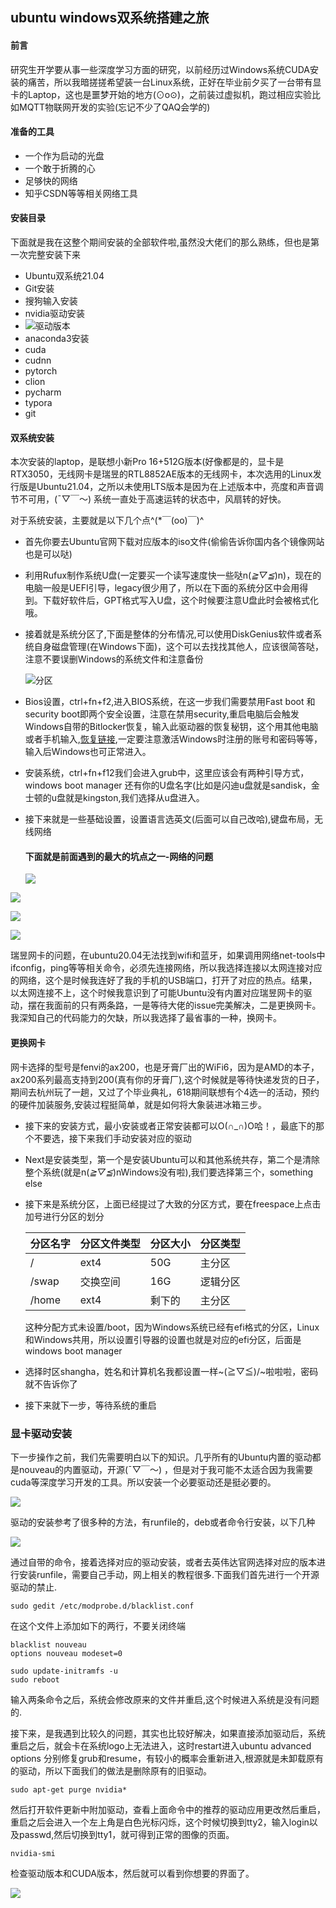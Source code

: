 ## ubuntu windows双系统搭建之旅

#### 前言

研究生开学要从事一些深度学习方面的研究，以前经历过Windows系统CUDA安装的痛苦，所以我暗搓搓希望装一台Linux系统，正好在毕业前夕买了一台带有显卡的Laptop，这也是噩梦开始的地方(⊙o⊙)，之前装过虚拟机，跑过相应实验比如MQTT物联网开发的实验(忘记不少了QAQ会学的)

#### 准备的工具

- 一个作为启动的光盘
- 一个敢于折腾的心
- 足够快的网络
- 知乎CSDN等等相关网络工具

#### 安装目录

下面就是我在这整个期间安装的全部软件啦,虽然没大佬们的那么熟练，但也是第一次完整安装下来

- Ubuntu双系统21.04
- Git安装
- 搜狗输入安装
- nvidia驱动安装
- ![驱动版本](/home/ao/Record/nvidia.png)
- anaconda3安装
- cuda
- cudnn
- pytorch
- clion
- pycharm
- typora
- git

#### 双系统安装

 本次安装的laptop，是联想小新Pro 16+512G版本(好像都是的，显卡是RTX3050，无线网卡是瑞昱的RTL8852AE版本的无线网卡，本次选用的Linux发行版是Ubuntu21.04，之所以未使用LTS版本是因为在上述版本中，亮度和声音调节不可用，(ˉ▽￣～) 系统一直处于高速运转的状态中，风扇转的好快。

对于系统安装，主要就是以下几个点^(*￣(oo)￣)^

- 首先你要去Ubuntu官网下载对应版本的iso文件(偷偷告诉你国内各个镜像网站也是可以哒)

- 利用Rufux制作系统U盘(一定要买一个读写速度快一些哒n(*≧▽≦*)n)，现在的电脑一般是UEFI引导，legacy很少用了，所以在下面的系统分区中会用得到。下载好软件后，GPT格式写入U盘，这个时候要注意U盘此时会被格式化哦。

- 接着就是系统分区了,下面是整体的分布情况,可以使用DiskGenius软件或者系统自身磁盘管理(在Windows下面)，这个可以去找找其他人，应该很简答哒，注意不要误删Windows的系统文件和注意备份

  ![分区](/home/ao/Record/data.png)

- Bios设置，ctrl+fn+f2,进入BIOS系统，在这一步我们需要禁用Fast boot 和 security boot即两个安全设置，注意在禁用security,重启电脑后会触发Windows自带的Bitlocker恢复，输入此驱动器的恢复秘钥，这个用其他电脑或者手机输入,[恢复链接](https://acount.microsoft.com/devices/recoverykey),一定要注意激活Windows时注册的账号和密码等等，输入后Windows也可正常进入。

- 安装系统，ctrl+fn+f12我们会进入grub中，这里应该会有两种引导方式，windows boot manager 还有你的U盘名字(比如是闪迪u盘就是sandisk，金士顿的u盘就是kingston,我们选择从u盘进入。

- 接下来就是一些基础设置，设置语言选英文(后面可以自己改哈),键盘布局，无线网络

  #### 下面就是前面遇到的最大的坑点之一-网络的问题

  ![](/home/ao/Record/1.jpg)

![](2.jpg)

![](3.jpg)

![](4.jpg)

瑞昱网卡的问题，在ubuntu20.04无法找到wifi和蓝牙，如果调用网络net-tools中ifconfig，ping等等相关命令，必须先连接网络，所以我选择连接以太网连接对应的网络，这个是时候我连好了我的手机的USB端口，打开了对应的热点。结果，以太网连接不上，这个时候我意识到了可能Ubuntu没有内置对应瑞昱网卡的驱动，摆在我面前的只有两条路，一是等待大佬的issue完美解决，二是更换网卡。我深知自己的代码能力的欠缺，所以我选择了最省事的一种，换网卡。

#### 更换网卡

网卡选择的型号是fenvi的ax200，也是牙膏厂出的WiFi6，因为是AMD的本子，ax200系列最高支持到200(真有你的牙膏厂),这个时候就是等待快递发货的日子，期间去杭州玩了一趟，又过了个毕业典礼，618期间联想有个4选一的活动，预约的硬件加装服务,安装过程挺简单，就是如何将大象装进冰箱三步。

- 接下来的安装方式，最小安装或者正常安装都可以O(∩_∩)O哈！，最底下的那个不要选，接下来我们手动安装对应的驱动

- Next是安装类型，第一个是安装Ubuntu可以和其他系统共存，第二个是清除整个系统(就是n(*≧▽≦*)nWindows没有啦),我们要选择第三个，something else

- 接下来是系统分区，上面已经提过了大致的分区方式，要在freespace上点击加号进行分区的划分

  | 分区名字 | 分区文件类型 | 分区大小 | 分区类型 |
  | -------- | ------------ | -------- | -------- |
  | /        | ext4         | 50G      | 主分区   |
  | /swap    | 交换空间     | 16G      | 逻辑分区 |
  | /home    | ext4         | 剩下的   | 主分区   |

  这种分配方式未设置/boot，因为Windows系统已经有efi格式的分区，Linux和Windows共用，所以设置引导器的设置也就是对应的efi分区，后面是windows boot manager

- 选择时区shangha，姓名和计算机名我都设置一样~\(≧▽≦)/~啦啦啦，密码就不告诉你了
- 接下来就下一步，等待系统的重启

### 显卡驱动安装

下一步操作之前，我们先需要明白以下的知识。几乎所有的Ubuntu内置的驱动都是nouveau的内置驱动，开源(ˉ▽￣～) ，但是对于我可能不太适合因为我需要cuda等深度学习开发的工具。所以安装一个必要驱动还是挺必要的。

![](driver.png)

驱动的安装参考了很多种的方法，有runfile的，deb或者命令行安装，以下几种

![](ub.png)

通过自带的命令，接着选择对应的驱动安装，或者去英伟达官网选择对应的版本进行安装runfile，需要自己手动，网上相关的教程很多.下面我们首先进行一个开源驱动的禁止.

```
sudo gedit /etc/modprobe.d/blacklist.conf
```

在这个文件上添加如下的两行，不要关闭终端

```
blacklist nouveau
options nouveau modeset=0
```

```
sudo update-initramfs -u
sudo reboot
```

输入两条命令之后，系统会修改原来的文件并重启,这个时候进入系统是没有问题的.

接下来，是我遇到比较久的问题，其实也比较好解决，如果直接添加驱动后，系统重启之后，就会卡在系统logo上无法进入，这时restart进入ubuntu advanced options 分别修复grub和resume，有较小的概率会重新进入,根源就是未卸载原有的驱动，所以下面我们的做法是删除原有的旧驱动。

```
sudo apt-get purge nvidia*
```

然后打开软件更新中附加驱动，查看上面命令中的推荐的驱动应用更改然后重启，重启之后会进入一个左上角是白色光标闪烁，这个时候切换到tty2，输入login以及passwd,然后切换到tty1，就可得到正常的图像的页面。

```
nvidia-smi
```

检查驱动版本和CUDA版本，然后就可以看到你想要的界面了。

![](screen.png)
